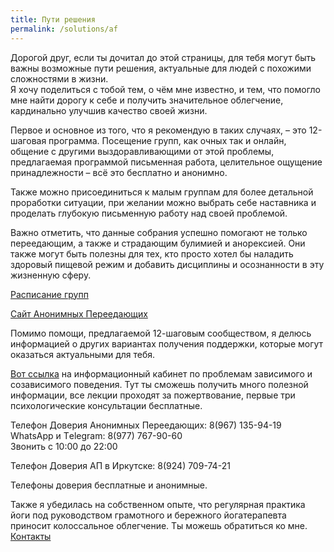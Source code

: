 ```yaml
---
title: Пути решения
permalink: /solutions/af
---
```

Дорогой друг, если ты дочитал до этой страницы, для тебя могут быть важны возможные пути решения, актуальные для людей с похожими сложностями в жизни.  
Я хочу поделиться с тобой тем, о чём мне известно, и тем, что помогло мне найти дорогу к себе и получить значительное облегчение, кардинально улучшив качество своей жизни.

Первое и основное из того, что я рекомендую в таких случаях, – это 12-шаговая программа.
Посещение групп, как очных так и онлайн, общение с другими выздоравливающими от этой проблемы, предлагаемая программой письменная работа, целительное ощущение принадлежности – всё это бесплатно и анонимно.

Также можно присоединиться к малым группам для более детальной проработки ситуации, при желании можно выбрать себе наставника и проделать глубокую письменную работу над своей проблемой.

Важно отметить, что данные собрания успешно помогают не только переедающим, а также и страдающим булимией и анорексией.
Они также могут быть полезны для тех, кто просто хотел бы наладить здоровый пищевой режим и добавить дисциплины и осознанности в эту жизненную сферу.

[Расписание групп](https://overeaters.ru/raspisanie_group/)

[Сайт Анонимных Переедающих](https://overeaters.ru/)

Помимо помощи, предлагаемой 12-шаговым сообществом, я делюсь информацией о других вариантах получения поддержки, которые могут оказаться актуальными для тебя.

[Вот ссылка](https://www.ikc-spb.com/) на информационный кабинет по проблемам зависимого и созависимого поведения. Тут ты сможешь получить много полезной информации, все лекции проходят за пожертвование, первые три психологические консультации бесплатные.

Телефон Доверия Анонимных Переедающих: 8(967) 135-94-19  
WhatsApp и Тelegram: 8(977) 767-90-60  
Звонить с 10:00 до 22:00

Телефон Доверия АП в Иркутске: 8(924) 709-74-21

Телефоны доверия бесплатные и анонимные.

Также я убедилась на собственном опыте, что регулярная практика йоги под руководством грамотного и бережного йогатерапевта приносит колоссальное облегчение. Ты можешь обратиться ко мне.  
[Контакты](/contacts)